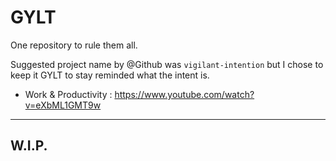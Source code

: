 # GYLT
One repository to rule them all.


Suggested project name by @Github was `vigilant-intention` but I chose to keep it GYLT to stay reminded what the intent is.


+ Work & Productivity : https://www.youtube.com/watch?v=eXbML1GMT9w 

---
W.I.P.
---
